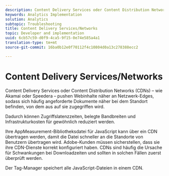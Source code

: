 ```yaml
---
description: Content Delivery Services oder Content Distribution Networks (CDNs) – wie Akamai oder Speedera – pushen Webinhalte näher an Netzwerk-Edges, sodass sich häufig angeforderte Dokumente näher bei dem Standort befinden, von dem aus auf sie zugegriffen wird.
keywords: Analytics Implementation
solution: Analytics
subtopic: Troubleshooting
title: Content Delivery Services/Networks
topic: Developer and implementation
uuid: 6cb57c59-d0f9-4ca5-9f15-0e74e585a4a1
translation-type: tm+mt
source-git-commit: 16ba0b12e0f70112f4c10804d0a13c278388ecc2

---
```



# Content Delivery Services/Networks

Content Delivery Services oder Content Distribution Networks (CDNs) – wie Akamai oder Speedera – pushen Webinhalte näher an Netzwerk-Edges, sodass sich häufig angeforderte Dokumente näher bei dem Standort befinden, von dem aus auf sie zugegriffen wird.

Dadurch können Zugriffslatenzzeiten, belegte Bandbreiten und Infrastrukturkosten für gewöhnlich reduziert werden.

Ihre AppMeasurement-Bibliotheksdatei für JavaScript kann über ein CDN übertragen werden, damit die Datei schneller an die Standorte von Benutzern übertragen wird. Adobe-Kunden müssen sicherstellen, dass sie ihre CDN-Dienste korrekt konfiguriert haben. CDNs sind häufig die Ursache für Schwankungen bei Downloadzeiten und sollten in solchen Fällen zuerst überprüft werden.

Der Tag-Manager speichert alle JavaScript-Dateien in einem CDN.
